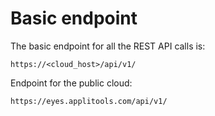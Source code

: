# Basic endpoint
The basic endpoint for all the REST API calls is:
```
https://<cloud_host>/api/v1/
```
Endpoint for the public cloud:

```
https://eyes.applitools.com/api/v1/
```